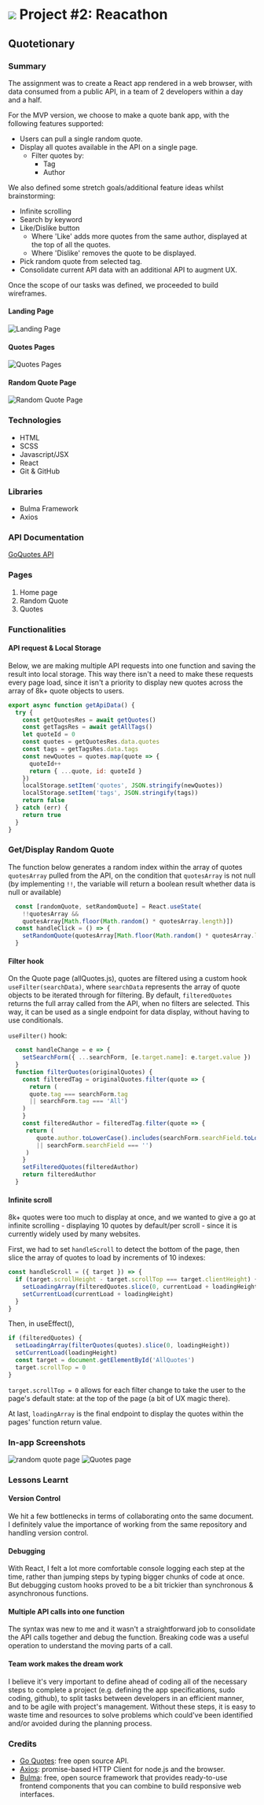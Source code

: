 # ![](https://ga-dash.s3.amazonaws.com/production/assets/logo-9f88ae6c9c3871690e33280fcf557f33.png) Project #2: Reacathon
 
## Quotetionary 
 
### Summary
 
The assignment was to create a React app rendered in a web browser, with data consumed from a public API, in a team of 2 developers within a day and a half.
 
For the MVP version, we choose to make a quote bank app, with the following features supported:
- Users can pull a single random quote.
- Display all quotes available in the API on a single page.
  - Filter quotes by:
    - Tag
    - Author 
 
We also defined some stretch goals/additional feature ideas whilst brainstorming:
- Infinite scrolling
- Search by keyword
- Like/Dislike button
  - Where 'Like' adds more quotes from the same author, displayed at the top of all the quotes.
  - Where 'Dislike' removes the quote to be displayed.
- Pick random quote from selected tag.
- Consolidate current API data with an additional API to augment UX.
 
Once the scope of our tasks was defined, we proceeded to build wireframes.
 
#### Landing Page
![Landing Page](./screenshots/LandingPage.png "Home Page")
#### Quotes Pages
![Quotes Pages](./screenshots/AllQuotes.png "Quotes Page")
#### Random Quote Page
![Random Quote Page](./screenshots/RandomQuote.png "Random Quote Page")
 
### Technologies
- HTML
- SCSS
- Javascript/JSX
- React
- Git & GitHub
 
### Libraries
- Bulma Framework
- Axios
 
### API Documentation
[GoQuotes API](https://goquotes.docs.apiary.io/#)
 
### Pages
1. Home page
2. Random Quote
3. Quotes
 
### Functionalities
 
#### API request & Local Storage
Below, we are making multiple API requests into one function and saving the result into local storage. This way there isn't a need to make these requests every page load, since it isn't a priority to display new quotes across the array of 8k+ quote objects to users.
 
```js
export async function getApiData() {
  try {
    const getQuotesRes = await getQuotes()
    const getTagsRes = await getAllTags()
    let quoteId = 0
    const quotes = getQuotesRes.data.quotes
    const tags = getTagsRes.data.tags
    const newQuotes = quotes.map(quote => {
      quoteId++
      return { ...quote, id: quoteId }
    })
    localStorage.setItem('quotes', JSON.stringify(newQuotes))
    localStorage.setItem('tags', JSON.stringify(tags))
    return false
  } catch (err) {
    return true
  }
}
```
 
### Get/Display Random Quote
The function below generates a random index within the array of quotes `quotesArray` pulled from the API, on the condition that `quotesArray` is not null (by implementing `!!`, the variable will return a boolean result whether data is null or available)
 
```js
  const [randomQuote, setRandomQuote] = React.useState(
    !!quotesArray &&
    quotesArray[Math.floor(Math.random() * quotesArray.length)])
  const handleClick = () => {
    setRandomQuote(quotesArray[Math.floor(Math.random() * quotesArray.length)])
  }
```
 
#### Filter hook
On the Quote page (allQuotes.js), quotes are filtered using a custom hook `useFilter(searchData)`, where `searchData` represents the array of quote objects to be iterated through for filtering. By default, `filteredQuotes` returns the full array called from the API, when no filters are selected. This way, it can be used as a single endpoint for data display, without having to use conditionals.
 
`useFilter()` hook:
```js
  const handleChange = e => {
    setSearchForm({ ...searchForm, [e.target.name]: e.target.value })
  }
  function filterQuotes(originalQuotes) {
    const filteredTag = originalQuotes.filter(quote => {
      return (
      quote.tag === searchForm.tag 
      || searchForm.tag === 'All')
    )
    }
    const filteredAuthor = filteredTag.filter(quote => {
     return (
        quote.author.toLowerCase().includes(searchForm.searchField.toLowerCase()) 
        || searchForm.searchField === '')
     )
    }
    setFilteredQuotes(filteredAuthor)
    return filteredAuthor
  }
```
 
#### Infinite scroll
8k+ quotes were too much to display at once, and we wanted to give a go at infinite scrolling - displaying 10 quotes by default/per scroll - since it is currently widely used by many websites.
 
First, we had to set `handleScroll` to detect the bottom of the page, then slice the array of quotes to load by increments of 10 indexes:
```js
const handleScroll = ({ target }) => {
  if (target.scrollHeight - target.scrollTop === target.clientHeight) {
    setLoadingArray(filteredQuotes.slice(0, currentLoad + loadingHeight))
    setCurrentLoad(currentLoad + loadingHeight)
  }
}
```
 
Then, in useEffect(), 
```js
if (filteredQuotes) {
  setLoadingArray(filterQuotes(quotes).slice(0, loadingHeight))
  setCurrentLoad(loadingHeight)
  const target = document.getElementById('AllQuotes')
  target.scrollTop = 0
}
```
 
`target.scrollTop = 0` allows for each filter change to take the user to the page's default state: at the top of the page (a bit of UX magic there).
 
At last, `loadingArray` is the final endpoint to display the quotes within the pages' function return value.
 
### In-app Screenshots
![random quote page](./screenshots/randomPageScreenshot.png "random quote page")
![Quotes page](./screenshots/quotesPageScreenshot.png "Quote page")
 
### Lessons Learnt
 
#### Version Control
We hit a few bottlenecks in terms of collaborating onto the same document. I definitely value the importance of working from the same repository and handling version control.
 
#### Debugging
With React, I felt a lot more comfortable console logging each step at the time, rather than jumping steps by typing bigger chunks of code at once. But debugging custom hooks proved to be a bit trickier than synchronous & asynchronous functions.
 
#### Multiple API calls into one function
The syntax was new to me and it wasn't a straightforward job to consolidate the API calls together and debug the function. Breaking code was a useful operation to understand the moving parts of a call.
 
#### Team work makes the dream work
I believe it's very important to define ahead of coding all of the necessary steps to complete a project (e.g. defining the app specifications, sudo coding, github), to split tasks between developers in an efficient manner, and to be agile with project's management. Without these steps, it is easy to waste time and resources to solve problems which could've been identified and/or avoided during the planning process.
 
### Credits
- [Go Quotes](https://goquotes.docs.apiary.io/): free open source API.
- [Axios](https://axios-http.com/docs/intro): promise-based HTTP Client for node.js and the browser.
- [Bulma](https://bulma.io/documentation/overview/): free, open source framework that provides ready-to-use frontend components that you can combine to build responsive web interfaces.